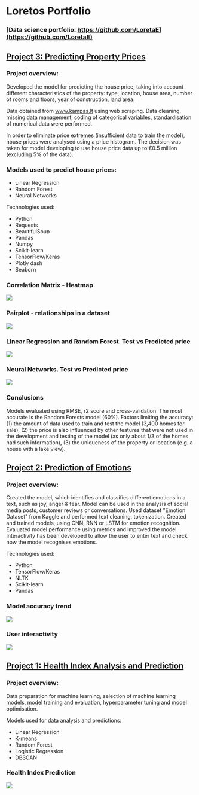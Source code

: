 # Loretos Portfolio
### [Data science portfolio: https://github.com/LoretaE](https://github.com/LoretaE)

## [Project 3: Predicting Property Prices](https://github.com/LoretaE/RealEstate)

### Project overview:
Developed the model for predicting the house price, taking into account different characteristics of the property: type,
location, house area, number of rooms and floors, year of construction, land area. 

Data obtained from www.kampas.lt using web scraping. Data cleaning, missing data management, coding of categorical 
variables, standardisation of numerical data were performed.

In order to eliminate price extremes (insufficient data to train the model), house prices were analysed using a price 
histogram. The decision was taken for model developing to use house price data up to €0.5 million (excluding 5% of the data).

### Models used to predict house prices:
* Linear Regression
* Random Forest
* Neural Networks

Technologies used:
* Python
* Requests
* BeautifulSoup
* Pandas
* Numpy
* Scikit-learn
* TensorFlow/Keras
* Plotly dash
* Seaborn

### Correlation Matrix - Heatmap
![](/images/RE_corr.png)

### Pairplot - relationships in a dataset
![](/images/RE_pairplot.png)

### Linear Regression and Random Forest. Test vs Predicted price
![](/images/RE_LR_RF.png)

### Neural Networks. Test vs Predicted price
![](/images/RE_NN.png)

### Conclusions
Models evaluated using RMSE, r2 score and cross-validation. 
The most accurate is the Random Forests model (60%).  Factors limiting the accuracy: (1) the amount of data used to 
train and test the model (3,400 homes for sale), (2) the price is also influenced by other features that were not used 
in the development and testing of the model (as only about 1/3 of the homes had such information), (3) the uniqueness 
of the property or location (e.g. a house with a lake view).




## [Project 2: Prediction of Emotions](https://github.com/LoretaE/EmotionPrediction)
### Project overview:
Created the model, which identifies and classifies different emotions in a text, such as joy, anger & fear. Model can be used in the analysis of social media posts, customer reviews or conversations.
Used dataset "Emotion Dataset" from Kaggle and performed text cleaning, tokenization. Created and trained models, using CNN, RNN or LSTM for emotion recognition. Evaluated model performance using metrics and improved the model. Interactivity has been developed to allow the user to enter text and check how the model recognises emotions.

Technologies used:
* Python
* TensorFlow/Keras
* NLTK
* Scikit-learn
* Pandas

### Model accuracy trend

![](/images/ER_acc_trend.png)

### User interactivity 
![](/images/ER_interactivity.png)

## [Project 1: Health Index Analysis and Prediction](https://github.com/LoretaE/SveikatosAnalize)
### Project overview:
Data preparation for machine learning, selection of machine learning models, model training and evaluation, hyperparameter tuning and model optimisation. 

Models used for data analysis and predictions: 
* Linear Regression
* K-means
* Random Forest
* Logistic Regression
* DBSCAN

### Health Index Prediction
![](/images/HI_prediction.png)
